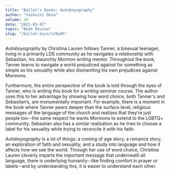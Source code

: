 ```yaml
---
title: "Ballot's Books: Autoboyography"
author: "Yashvini Deva"
volume: 29
date: "2021-03-07"
topic: "Book Review"
slug: "/ballot-buzz/v29a05"
---
```


*Autoboyography* by Christina Lauren follows Tanner, a bisexual teenager, living in a primarily LDS community as he navigates a relationship with Sebastian, his staunchly Mormon writing mentor. Throughout the book, Tanner learns to navigate a world prejudiced against for something as simple as his sexuality while also dismantling his own prejudices against Mormons.

Furthermore, the entire perspective of the book is told through the eyes of Tanner, who is writing this book for a writing seminar course. The author uses this to her advantage by showing how word choice, both Tanner's and Sebastian’s, are monumentally important. For example, there is a moment in the book where Tanner peers deeper than the surface level, religious messages of the language of the church and realizes that they’re just people too--the same respect he wants Mormons to extend to the LGBTQ+ community. Sebastian also has a similar realization as he tries to choose a label for his sexuality while trying to reconcile it with his faith.

*Autoboyography* is a lot of things: a coming of age story, a romance story, an exploration of faith and sexuality, and a study into language and how it affects how we see the world. Through her use of word choice, Christina Lauren cleverly imparts the important message that underneath all language, there is underlying humanity--like finding comfort in prayer or labels--and by understanding this, it is easier to understand each other.